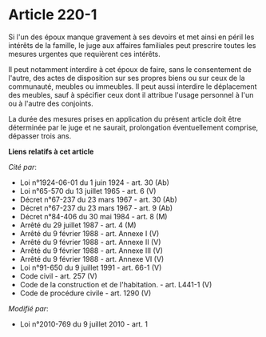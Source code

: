 # Article 220-1

Si l'un des époux manque gravement à ses devoirs et met ainsi en péril les intérêts de la famille, le juge aux affaires
familiales peut prescrire toutes les mesures urgentes que requièrent ces intérêts. 

Il peut notamment interdire à cet époux de faire, sans le consentement de l'autre, des actes de disposition sur ses propres
biens ou sur ceux de la communauté, meubles ou immeubles. Il peut aussi interdire le déplacement des meubles, sauf à
spécifier ceux dont il attribue l'usage personnel à l'un ou à l'autre des conjoints. 

La durée des mesures prises en application du présent article doit être déterminée par le juge et ne saurait, prolongation
éventuellement comprise, dépasser trois ans.

**Liens relatifs à cet article**

_Cité par_:

  - Loi n°1924-06-01 du 1 juin 1924 - art. 30 (Ab)
  - Loi n°65-570 du 13 juillet 1965 - art. 6 (V)
  - Décret n°67-237 du 23 mars 1967 - art. 30 (Ab)
  - Décret n°67-237 du 23 mars 1967 - art. 9 (Ab)
  - Décret n°84-406 du 30 mai 1984 - art. 8 (M)
  - Arrêté du 29 juillet 1987 - art. 4 (M)
  - Arrêté du 9 février 1988 - art. Annexe I (V)
  - Arrêté du 9 février 1988 - art. Annexe II (V)
  - Arrêté du 9 février 1988 - art. Annexe III (V)
  - Arrêté du 9 février 1988 - art. Annexe VI (V)
  - Loi n°91-650 du 9 juillet 1991 - art. 66-1 (V)
  - Code civil - art. 257 (V)
  - Code de la construction et de l'habitation. - art. L441-1 (V)
  - Code de procédure civile - art. 1290 (V)

_Modifié par_:

  - Loi n°2010-769 du 9 juillet 2010 - art. 1
